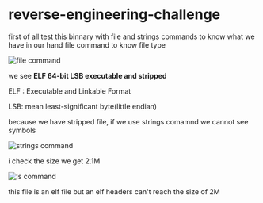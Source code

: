 # reverse-engineering-challenge

first of all test this binnary with file and strings commands to know what we have in our hand 
file command to know file type 

![file command](https://i.ibb.co/Y2cJT4Q/command-file-test.png)

we see **ELF 64-bit LSB executable and stripped**

ELF : Executable and Linkable Format


LSB: mean least-significant byte(little endian)

because we have stripped file, if we use strings comamnd  we cannot see symbols

![strings  command](https://i.ibb.co/jyvxh0C/strings-command.png)

i check the size we get 2.1M

![ls  command](https://i.ibb.co/hm0jBmG/ls-command.png)

this file is an elf file but an elf headers  can't reach the size of 2M

